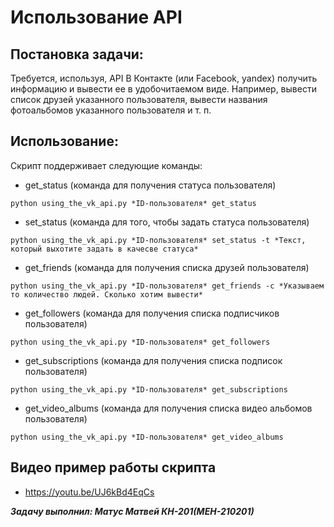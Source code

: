 # Использование API #
## Постановка задачи: ##
Требуется, используя, API В Контакте (или Facebook, yandex) получить информацию и вывести ее в удобочитаемом виде. Например, вывести
список друзей указанного пользователя, вывести названия фотоальбомов указанного пользователя и т. п.

## Использование: ##
Скрипт поддерживает следующие команды:
+ get_status (команда для получения статуса пользователя)
```
python using_the_vk_api.py *ID-пользователя* get_status
```
+ set_status (команда для того, чтобы задать статуса пользователя)
```
python using_the_vk_api.py *ID-пользователя* set_status -t *Текст, который выхотите задать в качесве статуса*
```
+ get_friends (команда для получения списка друзей пользователя)
```
python using_the_vk_api.py *ID-пользователя* get_friends -c *Указываем то количество людей. Сколько хотим вывести*
```
+ get_followers (команда для получения списка подписчиков пользователя)
```
python using_the_vk_api.py *ID-пользователя* get_followers
```
+ get_subscriptions (команда для получения списка подписок пользователя)
```
python using_the_vk_api.py *ID-пользователя* get_subscriptions
```
+ get_video_albums (команда для получения списка видео альбомов пользователя)
```
python using_the_vk_api.py *ID-пользователя* get_video_albums
```
## Видео пример работы скрипта ##
+ https://youtu.be/UJ6kBd4EqCs

___Задачу выполнил: Матус Матвей КН-201(МЕН-210201)___